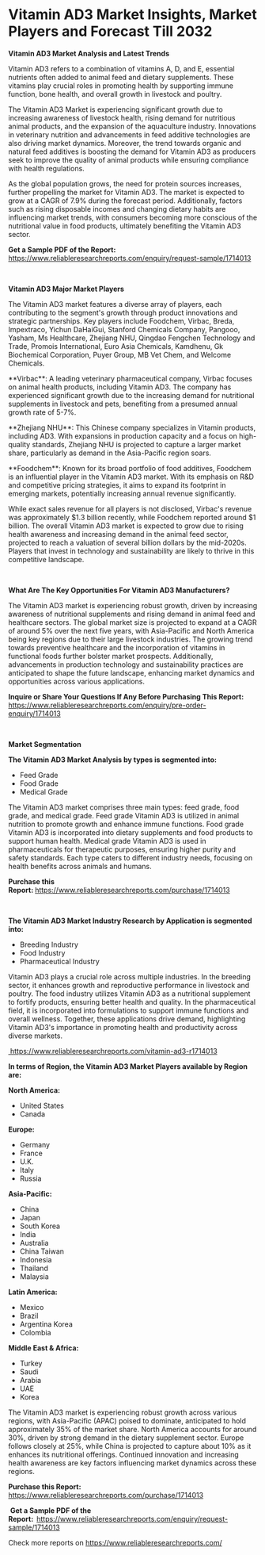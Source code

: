 <p><h1>Vitamin AD3 Market Insights, Market Players and Forecast Till 2032</h1></p><p><strong>Vitamin AD3 Market Analysis and Latest Trends</strong></p>
<p><p>Vitamin AD3 refers to a combination of vitamins A, D, and E, essential nutrients often added to animal feed and dietary supplements. These vitamins play crucial roles in promoting health by supporting immune function, bone health, and overall growth in livestock and poultry. </p><p>The Vitamin AD3 Market is experiencing significant growth due to increasing awareness of livestock health, rising demand for nutritious animal products, and the expansion of the aquaculture industry. Innovations in veterinary nutrition and advancements in feed additive technologies are also driving market dynamics. Moreover, the trend towards organic and natural feed additives is boosting the demand for Vitamin AD3 as producers seek to improve the quality of animal products while ensuring compliance with health regulations.</p><p>As the global population grows, the need for protein sources increases, further propelling the market for Vitamin AD3. The market is expected to grow at a CAGR of 7.9% during the forecast period. Additionally, factors such as rising disposable incomes and changing dietary habits are influencing market trends, with consumers becoming more conscious of the nutritional value in food products, ultimately benefiting the Vitamin AD3 sector.</p></p>
<p><strong>Get a Sample PDF of the Report:&nbsp;</strong> <a href="https://www.reliableresearchreports.com/enquiry/request-sample/1714013?utm_campaign=1512&utm_medium=2&utm_source=Github&utm_content=ia&utm_term=11012025&utm_id=vitamin-ad3">https://www.reliableresearchreports.com/enquiry/request-sample/1714013</a></p>
<p>&nbsp;</p>
<p><strong>Vitamin AD3 Major Market Players</strong></p>
<p><p>The Vitamin AD3 market features a diverse array of players, each contributing to the segment's growth through product innovations and strategic partnerships. Key players include Foodchem, Virbac, Breda, Impextraco, Yichun DaHaiGui, Stanford Chemicals Company, Pangooo, Yasham, Ms Healthcare, Zhejiang NHU, Qingdao Fengchen Technology and Trade, Promois International, Euro Asia Chemicals, Kamdhenu, Gk Biochemical Corporation, Puyer Group, MB Vet Chem, and Welcome Chemicals.</p><p>**Virbac**: A leading veterinary pharmaceutical company, Virbac focuses on animal health products, including Vitamin AD3. The company has experienced significant growth due to the increasing demand for nutritional supplements in livestock and pets, benefiting from a presumed annual growth rate of 5-7%. </p><p>**Zhejiang NHU**: This Chinese company specializes in Vitamin products, including AD3. With expansions in production capacity and a focus on high-quality standards, Zhejiang NHU is projected to capture a larger market share, particularly as demand in the Asia-Pacific region soars.</p><p>**Foodchem**: Known for its broad portfolio of food additives, Foodchem is an influential player in the Vitamin AD3 market. With its emphasis on R&D and competitive pricing strategies, it aims to expand its footprint in emerging markets, potentially increasing annual revenue significantly.</p><p>While exact sales revenue for all players is not disclosed, Virbac's revenue was approximately $1.3 billion recently, while Foodchem reported around $1 billion. The overall Vitamin AD3 market is expected to grow due to rising health awareness and increasing demand in the animal feed sector, projected to reach a valuation of several billion dollars by the mid-2020s. Players that invest in technology and sustainability are likely to thrive in this competitive landscape.</p></p>
<p>&nbsp;</p>
<p><strong>What Are The Key Opportunities For Vitamin AD3 Manufacturers?</strong></p>
<p><p>The Vitamin AD3 market is experiencing robust growth, driven by increasing awareness of nutritional supplements and rising demand in animal feed and healthcare sectors. The global market size is projected to expand at a CAGR of around 5% over the next five years, with Asia-Pacific and North America being key regions due to their large livestock industries. The growing trend towards preventive healthcare and the incorporation of vitamins in functional foods further bolster market prospects. Additionally, advancements in production technology and sustainability practices are anticipated to shape the future landscape, enhancing market dynamics and opportunities across various applications.</p></p>
<p><strong>Inquire or Share Your Questions If Any Before Purchasing This Report:</strong> <a href="https://www.reliableresearchreports.com/enquiry/pre-order-enquiry/1714013?utm_campaign=1512&utm_medium=2&utm_source=Github&utm_content=ia&utm_term=11012025&utm_id=vitamin-ad3">https://www.reliableresearchreports.com/enquiry/pre-order-enquiry/1714013</a></p>
<p>&nbsp;</p>
<p><strong>Market Segmentation</strong></p>
<p><strong>The Vitamin AD3 Market Analysis by types is segmented into:</strong></p>
<p><ul><li>Feed Grade</li><li>Food Grade</li><li>Medical Grade</li></ul></p>
<p><p>The Vitamin AD3 market comprises three main types: feed grade, food grade, and medical grade. Feed grade Vitamin AD3 is utilized in animal nutrition to promote growth and enhance immune functions. Food grade Vitamin AD3 is incorporated into dietary supplements and food products to support human health. Medical grade Vitamin AD3 is used in pharmaceuticals for therapeutic purposes, ensuring higher purity and safety standards. Each type caters to different industry needs, focusing on health benefits across animals and humans.</p></p>
<p><strong>Purchase this Report:&nbsp;</strong><a href="https://www.reliableresearchreports.com/purchase/1714013?utm_campaign=1512&utm_medium=2&utm_source=Github&utm_content=ia&utm_term=11012025&utm_id=vitamin-ad3">https://www.reliableresearchreports.com/purchase/1714013</a></p>
<p>&nbsp;</p>
<p><strong>The Vitamin AD3 Market Industry Research by Application is segmented into:</strong></p>
<p><ul><li>Breeding Industry</li><li>Food Industry</li><li>Pharmaceutical Industry</li></ul></p>
<p><p>Vitamin AD3 plays a crucial role across multiple industries. In the breeding sector, it enhances growth and reproductive performance in livestock and poultry. The food industry utilizes Vitamin AD3 as a nutritional supplement to fortify products, ensuring better health and quality. In the pharmaceutical field, it is incorporated into formulations to support immune functions and overall wellness. Together, these applications drive demand, highlighting Vitamin AD3's importance in promoting health and productivity across diverse markets.</p></p>
<p><a href="https://www.reliableresearchreports.com/vitamin-ad3-r1714013?utm_campaign=1512&utm_medium=2&utm_source=Github&utm_content=ia&utm_term=11012025&utm_id=vitamin-ad3">&nbsp;https://www.reliableresearchreports.com/vitamin-ad3-r1714013</a></p>
<p><strong>In terms of Region, the Vitamin AD3 Market Players available by Region are:</strong></p>
<p>
    <p> <strong> North America: </strong>
        <ul>
            <li>United States</li>
            <li>Canada</li>
        </ul>
        </p> 
    <p> <strong> Europe: </strong>
        <ul>
            <li>Germany</li>
            <li>France</li>
            <li>U.K.</li>
            <li>Italy</li>
            <li>Russia</li>
        </ul>
        </p> 
    <p> <strong> Asia-Pacific: </strong>
        <ul>
            <li>China</li>
            <li>Japan</li>
            <li>South Korea</li>
            <li>India</li>
            <li>Australia</li>
            <li>China Taiwan</li>
            <li>Indonesia</li>
            <li>Thailand</li>
            <li>Malaysia</li>
        </ul>
        </p> 
    <p> <strong> Latin America: </strong>
        <ul>
            <li>Mexico</li>
            <li>Brazil</li>
            <li>Argentina Korea</li>
            <li>Colombia</li>
        </ul>
        </p> 
    <p> <strong> Middle East & Africa: </strong>
        <ul>
            <li>Turkey</li>
            <li>Saudi</li>
            <li>Arabia</li>
            <li>UAE</li>
            <li>Korea</li>
        </ul>
    </p>
    </p>
<p><p>The Vitamin AD3 market is experiencing robust growth across various regions, with Asia-Pacific (APAC) poised to dominate, anticipated to hold approximately 35% of the market share. North America accounts for around 30%, driven by strong demand in the dietary supplement sector. Europe follows closely at 25%, while China is projected to capture about 10% as it enhances its nutritional offerings. Continued innovation and increasing health awareness are key factors influencing market dynamics across these regions.</p></p>
<p><strong>Purchase this Report: </strong><a href="https://www.reliableresearchreports.com/purchase/1714013?utm_campaign=1512&utm_medium=2&utm_source=Github&utm_content=ia&utm_term=11012025&utm_id=vitamin-ad3">https://www.reliableresearchreports.com/purchase/1714013</a></p>
<p>&nbsp;<strong>Get a Sample PDF of the Report:&nbsp;&nbsp;</strong><a href="https://www.reliableresearchreports.com/enquiry/request-sample/1714013?utm_campaign=1512&utm_medium=2&utm_source=Github&utm_content=ia&utm_term=11012025&utm_id=vitamin-ad3">https://www.reliableresearchreports.com/enquiry/request-sample/1714013</a></p>
<p><strong></strong></p>
<p>Check more reports on <a href="https://www.reliableresearchreports.com/?utm_campaign=1512&utm_medium=2&utm_source=Github&utm_content=ia&utm_term=11012025&utm_id=vitamin-ad3">https://www.reliableresearchreports.com/</a></p>